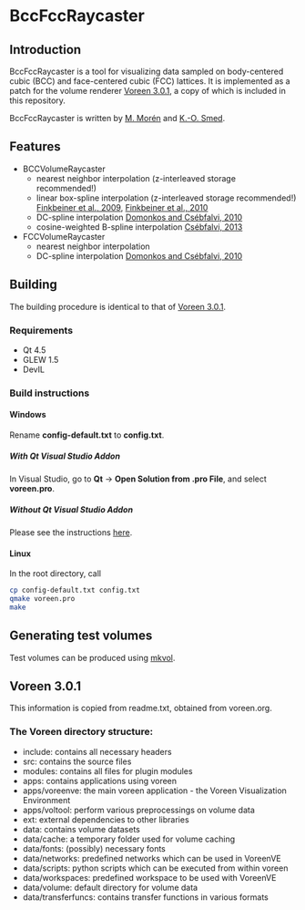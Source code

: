 # BccFccRaycaster

## Introduction
BccFccRaycaster is a tool for visualizing data sampled on body-centered cubic (BCC) and face-centered cubic (FCC) lattices. It is implemented as a patch for the volume renderer [Voreen 3.0.1](voreen.org), a copy of which is included in this repository.

BccFccRaycaster is written by [M. Morén](http://uu.diva-portal.org/smash/record.jsf?faces-redirect=true&aq2=%5B%5B%5D%5D&af=%5B%5D&searchType=SIMPLE&query=&language=sv&pid=diva2%3A546780&aq=%5B%5B%5D%5D&sf=all&aqe=%5B%5D&sortOrder=author_sort_asc&onlyFullText=false&noOfRows=50&dswid=-9993) and [K.-O. Smed](http://uu.diva-portal.org/smash/record.jsf?dswid=-9993&pid=diva2%3A838529&c=2&searchType=SIMPLE&language=sv&query=karl-oskar+smed&af=%5B%5D&aq=%5B%5B%5D%5D&aq2=%5B%5B%5D%5D&aqe=%5B%5D&noOfRows=50&sortOrder=author_sort_asc&onlyFullText=false&sf=all).

## Features
 * BCCVolumeRaycaster
    * nearest neighbor interpolation (z-interleaved storage recommended!)
    * linear box-spline interpolation (z-interleaved storage recommended!) [Finkbeiner et al., 2009](http://onlinelibrary.wiley.com/doi/10.1111/j.1467-8659.2009.01445.x/abstract?userIsAuthenticated=false&deniedAccessCustomisedMessage=), [Finkbeiner et al., 2010](http://www.sciencedirect.com/science/article/pii/S0097849310000245)
    * DC-spline interpolation [Domonkos and Csébfalvi, 2010](http://sirkan.iit.bme.hu/~domi/publications/index.php?pub=2010-vmv)
    * cosine-weighted B-spline interpolation [Csébfalvi, 2013](http://ieeexplore.ieee.org/xpl/login.jsp?tp=&arnumber=6409843&url=http%3A%2F%2Fieeexplore.ieee.org%2Fxpls%2Fabs_all.jsp%3Farnumber%3D6409843)
 * FCCVolumeRaycaster
    * nearest neighbor interpolation
    * DC-spline interpolation [Domonkos and Csébfalvi, 2010](http://sirkan.iit.bme.hu/~domi/publications/index.php?pub=2010-vmv)

## Building
The building procedure is identical to that of [Voreen 3.0.1](http://voreen.org/223-0-Getting-Started.html).

### Requirements
* Qt 4.5
* GLEW 1.5
* DevIL

### Build instructions

#### Windows
Rename **config-default.txt** to **config.txt**.
##### With Qt Visual Studio Addon
In Visual Studio, go to **Qt** -> **Open Solution from .pro File**, and select **voreen.pro**.
##### Without Qt Visual Studio Addon
Please see the instructions [here](http://voreen.org/99-Build-Instructions.html).

#### Linux
In the root directory, call
```bash
cp config-default.txt config.txt
qmake voreen.pro
make
```

## Generating test volumes
Test volumes can be produced using [mkvol](https://github.com/Elima85/mkvol).

## Voreen 3.0.1
This information is copied from readme.txt, obtained from voreen.org.

### The Voreen directory structure:
 * include: contains all necessary headers
 * src: contains the source files
 * modules: contains all files for plugin modules
 * apps: contains applications using voreen
 * apps/voreenve: the main voreen application - the Voreen Visualization Environment
 * apps/voltool: perform various preprocessings on volume data
 * ext: external dependencies to other libraries
 * data: contains volume datasets
 * data/cache: a temporary folder used for volume caching
 * data/fonts: (possibly) necessary fonts
 * data/networks: predefined networks which can be used in VoreenVE
 * data/scripts: python scripts which can be executed from within voreen
 * data/workspaces: predefined workspace to be used with VoreenVE
 * data/volume: default directory for volume data
 * data/transferfuncs: contains transfer functions in various formats
